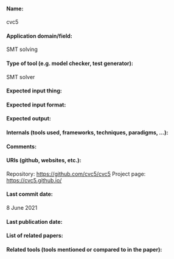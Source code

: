 #### Name:
cvc5

#### Application domain/field:
SMT solving

#### Type of tool (e.g. model checker, test generator):
SMT solver

#### Expected input thing:

#### Expected input format:

#### Expected output:

#### Internals (tools used, frameworks, techniques, paradigms, ...):

#### Comments:

#### URIs (github, websites, etc.):
Repository: https://github.com/cvc5/cvc5
Project page: https://cvc5.github.io/

#### Last commit date:
8 June 2021

#### Last publication date:

#### List of related papers:

#### Related tools (tools mentioned or compared to in the paper):
